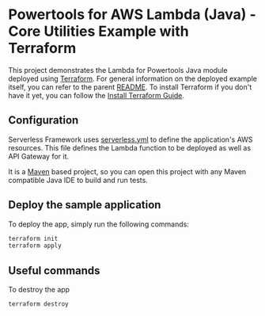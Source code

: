 #  Powertools for AWS Lambda (Java) - Core Utilities Example with Terraform

This project demonstrates the Lambda for Powertools Java module deployed using [Terraform](https://www.terraform.io/).
For general information on the deployed example itself, you can refer to the parent [README](../README.md).
To install Terraform if you don't have it yet, you can follow the [Install Terraform Guide](https://developer.hashicorp.com/terraform/downloads?product_intent=terraform).

## Configuration
Serverless Framework uses [serverless.yml](./serverless.yml) to define the application's AWS resources.
This file defines the Lambda function to be deployed as well as API Gateway for it.

It is a [Maven](https://maven.apache.org/) based project, so you can open this project with any Maven compatible Java IDE to build and run tests.


## Deploy the sample application

To deploy the app, simply run the following commands:
```bash 
terraform init
terraform apply
```

## Useful commands

To destroy the app
```bash 
terraform destroy
```
